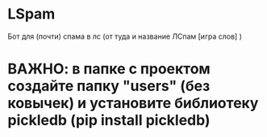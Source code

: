 # LSpam

Бот для (почти) спама в лс (от туда и название ЛСпам [игра слов] )

<h1>ВАЖНО: в папке с проектом создайте папку "users" (без ковычек) и установите библиотеку pickledb (pip install pickledb)

